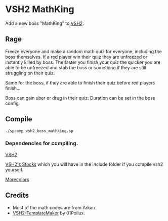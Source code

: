 # VSH2 MathKing

Add a new boss "MathKing" to [VSH2](https://github.com/VSH2-Devs/Vs-Saxton-Hale-2).

## Rage

Freeze everyone and make a random math quiz for everyone, including the boss themselves. If a red player win their quiz they are unfreezed or instantly killed by boss. The faster you finish your quiz the quicker you are able to be unfreezed and stab the boss or something if they are still struggling on their quiz.

Same for the boss, if they are able to finish their quiz before red players finish...

Boss can gain uber or drug in their quiz. Duration can be set in the boss config.

## Compile

`./spcomp vsh2_boss_mathking.sp`

### Dependencies for compiling.

[VSH2](https://github.com/VSH2-Devs/Vs-Saxton-Hale-2)

[VSH2's Stocks](https://github.com/VSH2-Devs/Vs-Saxton-Hale-2/blob/develop/addons/sourcemod/scripting/modules/stocks.inc) which you will have in the include folder if you compile vsh2 yourself.

[Morecolors](https://forums.alliedmods.net/showthread.php?t=185016)

## Credits

- Most of the math codes are from Arkarr.
- [VSH2-TemplateMaker](https://github.com/01Pollux/VSH2-TemplateMaker) by 01Pollux.
